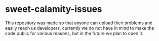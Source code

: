 # sweet-calamity-issues
This repository was made so that anyone can upload their problems and easily reach us developers, currently we do not have in mind to make the code public for various reasons, but in the future we plan to open it.
